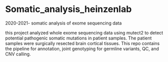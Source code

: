 # Somatic_analysis_heinzenlab
2020-2021- somatic analysis of exome sequencing data 

this project analyzed whole exome sequencing data using mutect2 to detect potential pathogenic somatic mutations in patient samples. The patient samples were surgically resected brain cortical tissues.
This repo contains the pipeline for annotation, joint genotyping for germline variants, QC, and CNV calling.
